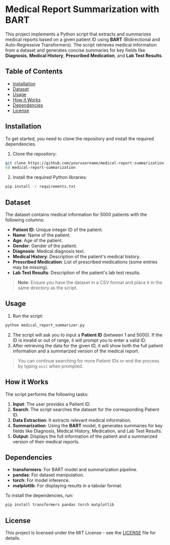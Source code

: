 # Medical Report Summarization with BART

This project implements a Python script that extracts and summarizes medical reports based on a given patient ID using **BART** (Bidirectional and Auto-Regressive Transformers). The script retrieves medical information from a dataset and generates concise summaries for key fields like **Diagnosis**, **Medical History**, **Prescribed Medication**, and **Lab Test Results**.

## Table of Contents
- [Installation](#installation)
- [Dataset](#dataset)
- [Usage](#usage)
- [How it Works](#how-it-works)
- [Dependencies](#dependencies)
- [License](#license)

## Installation

To get started, you need to clone the repository and install the required dependencies.

1. Clone the repository:

```bash
git clone https://github.com/yourusername/medical-report-summarization.git
cd medical-report-summarization
```

2. Install the required Python libraries:

```bash
pip install -r requirements.txt
```

## Dataset

The dataset contains medical information for 5000 patients with the following columns:

- **Patient ID**: Unique integer ID of the patient.
- **Name**: Name of the patient.
- **Age**: Age of the patient.
- **Gender**: Gender of the patient.
- **Diagnosis**: Medical diagnosis text.
- **Medical History**: Description of the patient's medical history.
- **Prescribed Medication**: List of prescribed medications (some entries may be missing).
- **Lab Test Results**: Description of the patient's lab test results.

> **Note**: Ensure you have the dataset in a CSV format and place it in the same directory as the script.

## Usage

1. Run the script:

```bash
python medical_report_summarizer.py
```

2. The script will ask you to input a **Patient ID** (between 1 and 5000). If the ID is invalid or out of range, it will prompt you to enter a valid ID.
3. After retrieving the data for the given ID, it will show both the full patient information and a summarized version of the medical report.

> You can continue searching for more Patient IDs or end the process by typing `exit` when prompted.

## How it Works

The script performs the following tasks:

1. **Input**: The user provides a Patient ID.
2. **Search**: The script searches the dataset for the corresponding Patient ID.
3. **Data Extraction**: It extracts relevant medical information.
4. **Summarization**: Using the **BART** model, it generates summaries for key fields like Diagnosis, Medical History, Medication, and Lab Test Results.
5. **Output**: Displays the full information of the patient and a summarized version of their medical reports.

## Dependencies

- **transformers**: For BART model and summarization pipeline.
- **pandas**: For dataset manipulation.
- **torch**: For model inference.
- **matplotlib**: For displaying results in a tabular format.

To install the dependencies, run:

```bash
pip install transformers pandas torch matplotlib
```

## License

This project is licensed under the MIT License - see the [LICENSE](LICENSE) file for details.
